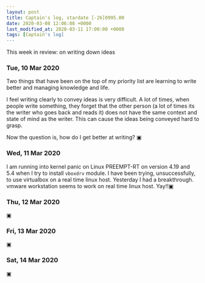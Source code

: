 ```yaml
---
layout: post
title: Captain's log, stardate [-26]0995.00
date: 2020-03-08 12:06:08 +0000
last_modified_at: 2020-03-11 17:00:00 +0000
tags: [Captain's log]
---
```


This week in review: on writing down ideas

<!-- more -->

### Tue, 10 Mar 2020
Two things that have been on the top of my priority list are learning to write
better and managing knowledge and life.

I feel writing clearly to convey ideas is very difficult. A lot of times, when
people write something, they forget that the other person (a lot of times its
the writer who goes back and reads it) does not have the same context and state
of mind as the writer. This can cause the ideas being conveyed hard to grasp.

Now the question is, how do I get better at writing?
▣

### Wed, 11 Mar 2020
I am running into kernel panic on Linux PREEMPT-RT on version 4.19 and 5.4 when
I try to install `vboxdrv` module. I have been trying, unsuccessfully, to use
virtualbox on a real time linux host. Yesterday I had a breakthrough. vmware
workstation seems to work on real time linux host. Yay!!▣

### Thu, 12 Mar 2020
▣

### Fri, 13 Mar 2020
▣

### Sat, 14 Mar 2020
▣
